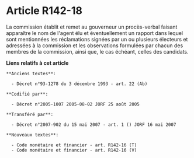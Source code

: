 # Article R142-18

La commission établit et remet au gouverneur un procès-verbal faisant apparaître le nom de l'agent élu et éventuellement un
rapport dans lequel sont mentionnées les réclamations signées par un ou plusieurs électeurs et adressées à la commission et
les observations formulées par chacun des membres de la commission, ainsi que, le cas échéant, celles des candidats.

**Liens relatifs à cet article**

	**Anciens textes**:

	  - Décret n°93-1278 du 3 décembre 1993 - art. 22 (Ab)

	**Codifié par**:

	  - Décret n°2005-1007 2005-08-02 JORF 25 août 2005

	**Transféré par**:

	  - Décret n°2007-902 du 15 mai 2007 - art. 1 () JORF 16 mai 2007

	**Nouveaux textes**:

	  - Code monétaire et financier - art. R142-16 (T)
	  - Code monétaire et financier - art. R142-16 (V)
